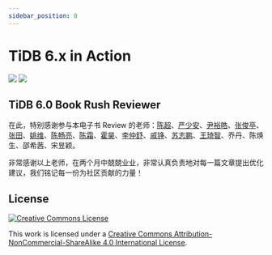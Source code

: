 ```yaml
---
sidebar_position: 0
---
```


# TiDB 6.x in Action

![](https://img2.pingcap.com/forms/8/1/81c4b49710686bd115c3ec65205a3ce0ee1c229e.jpeg)
![](https://img2.pingcap.com/forms/c/a/cad3fccff49628f81d1995a976a68f62565e76ce.jpeg)

## TiDB 6.0 Book Rush Reviewer

在此，特别感谢参与本电子书 Review 的老师：[陈超](https://asktug.com/u/%E5%95%A6%E5%95%A6%E5%95%A6%E5%95%A6%E5%95%A6)、[严少安](https://asktug.com/u/ShawnYan)、[尹裕皓](https://asktug.com/u/g7%E5%B0%B9%E8%A3%95%E7%9A%93)、[张俊亭](https://asktug.com/u/dba-kit)、[张田](https://asktug.com/u/%E6%95%B0%E6%8D%AE%E5%B0%8F%E9%BB%91)、[姚维](https://asktug.com/u/wink)、[陈畅亮](https://asktug.com/u/%E5%90%AC%E9%A3%8E%E5%90%B9%E9%9B%A8)、[陈霜](https://asktug.com/u/crazycs520-PingCAP/answer)、[霍昊](https://asktug.com/u/sykp241095)、[李仲舒](https://asktug.com/u/lucien)、[戚铮](https://asktug.com/u/qizheng)、[苏志鹏](https://asktug.com/u/jansu-dev)、[王琦智](https://asktug.com/u/Icemap)、乔丹、陈焕生、邵希茜、宋昱颖。

非常感谢以上老师，在两个月中兢兢业业，非常认真负责地对每一篇文章提出优化建议，我们铭记每一份为社区贡献的力量！

## License

[![Creative Commons License](https://i.creativecommons.org/l/by-nc-sa/4.0/88x31.png)](https://creativecommons.org/licenses/by-nc-sa/4.0/)

This work is licensed under a [Creative Commons Attribution-NonCommercial-ShareAlike 4.0 International License](https://creativecommons.org/licenses/by-nc-sa/4.0/).
